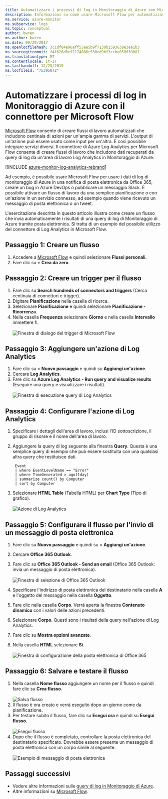 ```yaml
---
title: Automatizzare i processi di log in Monitoraggio di Azure con Microsoft Flow
description: Informazioni su come usare Microsoft Flow per automatizzare in poco tempo i processi ripetibili usando il connettore di Azure Log Analytics.
ms.service: azure-monitor
ms.subservice: logs
ms.topic: conceptual
author: bwren
ms.author: bwren
ms.date: 09/29/2017
ms.openlocfilehash: 3c1df04e96aff55ae5b9f7130b1593638e3ea1b3
ms.sourcegitcommit: f4f626d6e92174086c530ed9bf3ccbe058639081
ms.translationtype: MT
ms.contentlocale: it-IT
ms.lasthandoff: 12/25/2019
ms.locfileid: "75395072"
---
```

# <a name="automate-azure-monitor-log-processes-with-the-connector-for-microsoft-flow"></a>Automatizzare i processi di log in Monitoraggio di Azure con il connettore per Microsoft Flow
[Microsoft Flow](https://ms.flow.microsoft.com) consente di creare flussi di lavoro automatizzati che includono centinaia di azioni per un'ampia gamma di servizi. L'output di un'azione può essere usato come input per un'altra. È così possibile integrare servizi diversi.  Il connettore di Azure Log Analytics per Microsoft Flow consente di creare flussi di lavoro che includono dati recuperati da query di log da un'area di lavoro Log Analytics in Monitoraggio di Azure.

[!INCLUDE [azure-monitor-log-analytics-rebrand](../../../includes/azure-monitor-log-analytics-rebrand.md)]

Ad esempio, è possibile usare Microsoft Flow per usare i dati di log di monitoraggio di Azure in una notifica di posta elettronica da Office 365, creare un bug in Azure DevOps o pubblicare un messaggio Slack.  È possibile attivare un flusso di lavoro da una semplice pianificazione o con un'azione in un servizio connesso, ad esempio quando viene ricevuto un messaggio di posta elettronica o un tweet.  

L'esercitazione descritta in questo articolo illustra come creare un flusso che invia automaticamente i risultati di una query di log di Monitoraggio di Azure tramite posta elettronica. Si tratta di un esempio del possibile utilizzo del connettore di Log Analytics in Microsoft Flow. 


## <a name="step-1-create-a-flow"></a>Passaggio 1: Creare un flusso
1. Accedere a [Microsoft Flow](https://flow.microsoft.com) e quindi selezionare **Flussi personali**.
2. Fare clic su **+ Crea da zero**.

## <a name="step-2-create-a-trigger-for-your-flow"></a>Passaggio 2: Creare un trigger per il flusso
1. Fare clic su **Search hundreds of connectors and triggers** (Cerca centinaia di connettori e trigger).
2. Digitare **Pianificazione** nella casella di ricerca.
3. Selezionare **Pianificazione** e quindi selezionare **Pianificazione - Ricorrenza**.
4. Nella casella **Frequenza** selezionare **Giorno** e nella casella **Intervallo** immettere **1**.<br><br>![Finestra di dialogo del trigger di Microsoft Flow](media/flow-tutorial/flow01.png)


## <a name="step-3-add-a-log-analytics-action"></a>Passaggio 3: Aggiungere un'azione di Log Analytics
1. Fare clic su **+ Nuovo passaggio** e quindi su **Aggiungi un'azione**.
2. Cercare **Log Analytics**.
3. Fare clic su **Azure Log Analytics - Run query and visualize results** (Eseguire una query e visualizzare i risultati).<br><br>![Finestra di esecuzione query di Log Analytics](media/flow-tutorial/flow02.png)

## <a name="step-4-configure-the-log-analytics-action"></a>Passaggio 4: Configurare l'azione di Log Analytics

1. Specificare i dettagli dell'area di lavoro, inclusi l'ID sottoscrizione, il gruppo di risorse e il nome dell'area di lavoro.
2. Aggiungere la query di log seguente alla finestra **Query**.  Questa è una semplice query di esempio che può essere sostituita con una qualsiasi altra query che restituisce dati.
   ```
    Event
    | where EventLevelName == "Error" 
    | where TimeGenerated > ago(1day)
    | summarize count() by Computer
    | sort by Computer
   ```

2. Selezionare **HTML Table** (Tabella HTML) per **Chart Type** (Tipo di grafico).<br><br>![Azione di Log Analytics](media/flow-tutorial/flow03.png)

## <a name="step-5-configure-the-flow-to-send-email"></a>Passaggio 5: Configurare il flusso per l'invio di un messaggio di posta elettronica

1. Fare clic su **Nuovo passaggio** e quindi su **+ Aggiungi un'azione**.
2. Cercare **Office 365 Outlook**.
3. Fare clic su **Office 365 Outlook - Send an email** (Office 365 Outlook: invia un messaggio di posta elettronica).<br><br>![Finestra di selezione di Office 365 Outlook](media/flow-tutorial/flow04.png)

4. Specificare l'indirizzo di posta elettronica del destinatario nella casella **A** e l'oggetto del messaggio nella casella **Oggetto**.
5. Fare clic nella casella **Corpo**.  Verrà aperta la finestra **Contenuto dinamico** con i valori delle azioni precedenti.  
6. Selezionare **Corpo**.  Questi sono i risultati della query nell'azione di Log Analytics.
6. Fare clic su **Mostra opzioni avanzate**.
7. Nella casella **HTML** selezionare **Sì**.<br><br>![Finestra di configurazione della posta elettronica di Office 365](media/flow-tutorial/flow05.png)

## <a name="step-6-save-and-test-your-flow"></a>Passaggio 6: Salvare e testare il flusso
1. Nella casella **Nome flusso** aggiungere un nome per il flusso e quindi fare clic su **Crea flusso**.<br><br>![Salva flusso](media/flow-tutorial/flow06.png)
2. Il flusso è ora creato e verrà eseguito dopo un giorno come da pianificazione. 
3. Per testare subito il flusso, fare clic su **Esegui ora** e quindi su **Esegui flusso**.<br><br>![Esegui flusso](media/flow-tutorial/flow07.png)
3. Dopo che il flusso è completato, controllare la posta elettronica del destinatario specificato.  Dovrebbe essere presente un messaggio di posta elettronica con un corpo simile al seguente:<br><br>![Esempio di messaggio di posta elettronica](media/flow-tutorial/flow08.png)


## <a name="next-steps"></a>Passaggi successivi

- Vedere altre informazioni sulle [query di log in Monitoraggio di Azure](../log-query/log-query-overview.md).
- Altre informazioni su [Microsoft Flow](https://ms.flow.microsoft.com).



